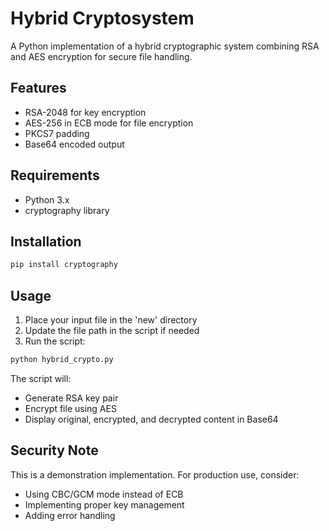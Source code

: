 # Hybrid Cryptosystem

A Python implementation of a hybrid cryptographic system combining RSA and AES encryption for secure file handling.

## Features
- RSA-2048 for key encryption
- AES-256 in ECB mode for file encryption
- PKCS7 padding
- Base64 encoded output

## Requirements
- Python 3.x
- cryptography library

## Installation
```bash
pip install cryptography
```

## Usage
1. Place your input file in the 'new' directory
2. Update the file path in the script if needed
3. Run the script:
```bash
python hybrid_crypto.py
```

The script will:
- Generate RSA key pair
- Encrypt file using AES
- Display original, encrypted, and decrypted content in Base64

## Security Note
This is a demonstration implementation. For production use, consider:
- Using CBC/GCM mode instead of ECB
- Implementing proper key management
- Adding error handling
